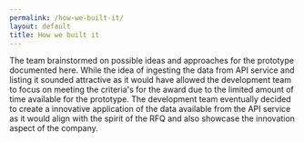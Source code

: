 ```yaml
---
permalink: /how-we-built-it/
layout: default
title: How we built it
---
```


The team brainstormed on possible ideas and approaches for the prototype documented here. While the idea of ingesting the data from API service and listing it sounded attractive as it would have allowed the development team to focus on meeting the criteria's for the award due to the limited amount of time available for the prototype. The development team eventually decided to create a innovative application of the data available from the API service as it would align with the spirit of the RFQ and also showcase the innovation aspect of the company. 

